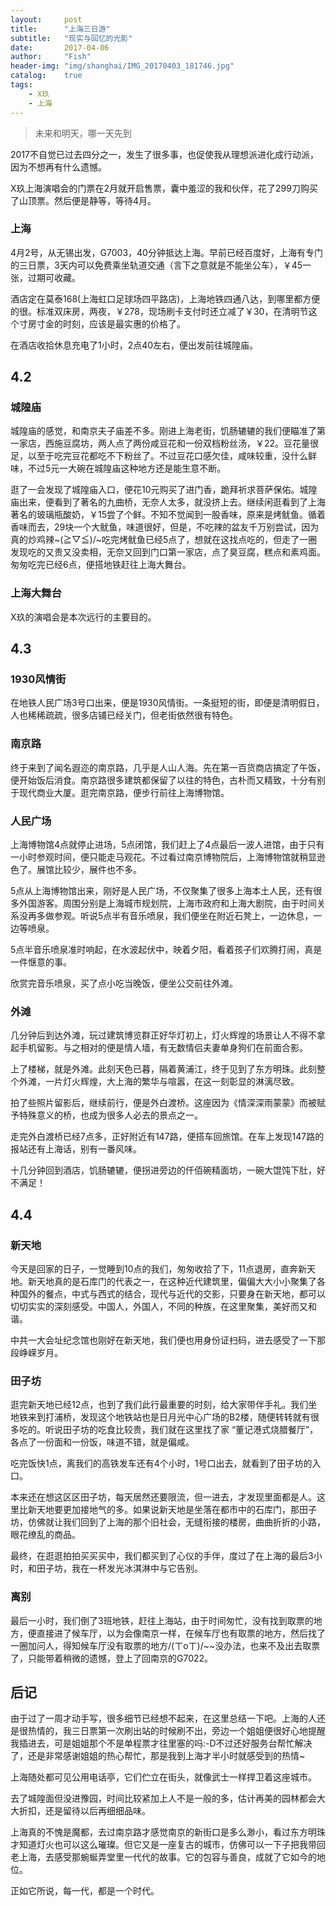 ```yaml
---
layout:     post
title:      "上海三日游"
subtitle:   "现实与回忆的光影"
date:       2017-04-06
author:     "Fish"
header-img: "img/shanghai/IMG_20170403_181746.jpg"
catalog:    true
tags:
    - X玖
    - 上海
---
```


> 未来和明天，哪一天先到

2017不自觉已过去四分之一，发生了很多事，也促使我从理想派进化成行动派，因为不想再有什么遗憾。

X玖上海演唱会的门票在2月就开启售票，囊中羞涩的我和伙伴，花了299刀购买了山顶票。然后便是静等，等待4月。

### 上海

4月2号，从无锡出发，G7003，40分钟抵达上海。早前已经百度好，上海有专门的三日票，3天内可以免费乘坐轨道交通（言下之意就是不能坐公车），￥45一张，过期可收藏。

酒店定在莫泰168(上海虹口足球场四平路店)，上海地铁四通八达，到哪里都方便的很。标准双床房，两夜，￥278，现场刷卡支付时还立减了￥30，在清明节这个寸房寸金的时刻，应该是最实惠的价格了。

在酒店收拾休息充电了1小时，2点40左右，便出发前往城隍庙。

## 4.2

### 城隍庙

城隍庙的感觉，和南京夫子庙差不多。刚进上海老街，饥肠辘辘的我们便瞄准了第一家店，西施豆腐坊，两人点了两份咸豆花和一份双档粉丝汤，￥22。豆花量很足，以至于吃完豆花都吃不下粉丝了。不过豆花口感欠佳，咸味较重，没什么鲜味，不过5元一大碗在城隍庙这种地方还是能生意不断。

逛了一会发现了城隍庙入口，便花10元购买了进门香，跪拜祈求菩萨保佑。城隍庙出来，便看到了著名的九曲桥，无奈人太多，就没挤上去。继续闲逛看到了上海著名的玻璃瓶酸奶，￥15尝了个鲜。不知不觉闻到一股香味，原来是烤鱿鱼。循着香味而去，29块一个大鱿鱼，味道很好，但是，不吃辣的盆友千万别尝试，因为真的炒鸡辣~\(≧▽≦)/~吃完烤鱿鱼已经5点了，想就在这找点吃的，但走了一圈发现吃的又贵又没卖相，无奈又回到门口第一家店，点了臭豆腐，糕点和素鸡面。匆匆吃完已经6点，便搭地铁赶往上海大舞台。

### 上海大舞台

X玖的演唱会是本次远行的主要目的。

## 4.3

### 1930风情街

在地铁人民广场3号口出来，便是1930风情街。一条挺短的街，即便是清明假日，人也稀稀疏疏，很多店铺已经关门，但老街依然很有特色。

### 南京路

终于来到了闻名遐迩的南京路，几乎是人山人海。先在第一百货商店搞定了午饭，便开始饭后消食。南京路很多建筑都保留了以往的特色，古朴而又精致，十分有别于现代商业大厦。逛完南京路，便步行前往上海博物馆。

### 人民广场

上海博物馆4点就停止进场，5点闭馆，我们赶上了4点最后一波人进馆，由于只有一小时参观时间，便只能走马观花。不过看过南京博物院后，上海博物馆就稍显逊色了。展馆比较少，展件也不多。

5点从上海博物馆出来，刚好是人民广场，不仅聚集了很多上海本土人民，还有很多外国游客。周围分别是上海城市规划院，上海市政府和上海大剧院，由于时间关系没再多做参观。听说5点半有音乐喷泉，我们便坐在附近石凳上，一边休息，一边等喷泉。

5点半音乐喷泉准时响起，在水波起伏中，映着夕阳，看着孩子们欢腾打闹，真是一件惬意的事。

欣赏完音乐喷泉，买了点小吃当晚饭，便坐公交前往外滩。

### 外滩

几分钟后到达外滩，玩过建筑博览群正好华灯初上，灯火辉煌的场景让人不得不拿起手机留影。与之相对的便是情人墙，有无数情侣夫妻单身狗们在前面合影。

上了楼梯，就是外滩。此刻天色已暮，隔着黄浦江，终于见到了东方明珠。此刻整个外滩，一片灯火辉煌，大上海的繁华与喧嚣，在这一刻彰显的淋漓尽致。

拍了些照片留影后，继续前行，便是外白渡桥。这座因为《情深深雨蒙蒙》而被赋予特殊意义的桥，也成为很多人必去的景点之一。

走完外白渡桥已经7点多，正好附近有147路，便搭车回旅馆。在车上发现147路的报站还有上海话，别有一番风味。

十几分钟回到酒店，饥肠辘辘，便拐进旁边的仟佰碗精面坊，一碗大馄饨下肚，好不满足！

## 4.4

### 新天地

今天是回家的日子，一觉睡到10点的我们，匆匆收拾了下，11点退房，直奔新天地。新天地真的是石库门的代表之一，在这种近代建筑里，偏偏大大小小聚集了各种国外的餐点，中式与西式的结合，现代与近代的交影，只要身在新天地，都可以切切实实的深刻感受。中国人，外国人，不同的种族，在这里聚集，美好而又和谐。

中共一大会址纪念馆也刚好在新天地，我们便也用身份证扫码，进去感受了一下那段峥嵘岁月。

### 田子坊

逛完新天地已经12点，也到了我们此行最重要的时刻，给大家带伴手礼。我们坐地铁来到打浦桥，发现这个地铁站也是日月光中心广场的B2楼，随便转转就有很多吃的。听说田子坊的吃食比较贵，我们就在这里找了家 “董记港式烧腊餐厅”，各点了一份面和一份饭，味道不错，就是偏咸。

吃完饭快1点，离我们的高铁发车还有4个小时，1号口出去，就看到了田子坊的入口。

本来还在想这区区田子坊，每天居然还要限流，但一进去，才发现里面都是人。这里比新天地要更加接地气的多。如果说新天地是坐落在都市中的石库门，那田子坊，仿佛就让我们回到了上海的那个旧社会，无缝衔接的楼房，曲曲折折的小路，眼花缭乱的商品。

最终，在逛逛拍拍买买买中，我们都买到了心仪的手伴，度过了在上海的最后3小时，和田子坊，我在一杯发光冰淇淋中与它告别。

### 离别

最后一小时，我们倒了3班地铁，赶往上海站，由于时间匆忙，没有找到取票的地方，便直接进了候车厅，以为会像南京一样，在候车厅也有取票的地方，然后找了一圈加问人，得知候车厅没有取票的地方/(ㄒoㄒ)/~~没办法，也来不及出去取票了，只能带着稍微的遗憾，登上了回南京的G7022。

## 后记

由于过了一周才动手写，很多细节已经想不起来，在这里总结一下吧。上海的人还是很热情的，我三日票第一次刷出站的时候刷不出，旁边一个姐姐便很好心地提醒我插进去，可是姐姐那个不是单程票才往里塞的吗:-D不过还好服务台帮忙解决了，还是非常感谢姐姐的热心帮忙，那是我到上海才半小时就感受到的热情~

上海随处都可见公用电话亭，它们伫立在街头，就像武士一样捍卫着这座城市。

去了城隍面但没进豫园，时间比较紧加上人不是一般的多，估计再美的园林都会大大折扣，还是留待以后再细细品味。

上海真的不愧是魔都，去过南京路才感觉南京的新街口是多么渺小，看过东方明珠才知道灯火也可以这么璀璨。但它又是一座复古的城市，仿佛可以一下子把我带回老上海，去感受那蜿蜒弄堂里一代代的故事。它的包容与善良，成就了它如今的地位。

正如它所说，每一代，都是一个时代。

















